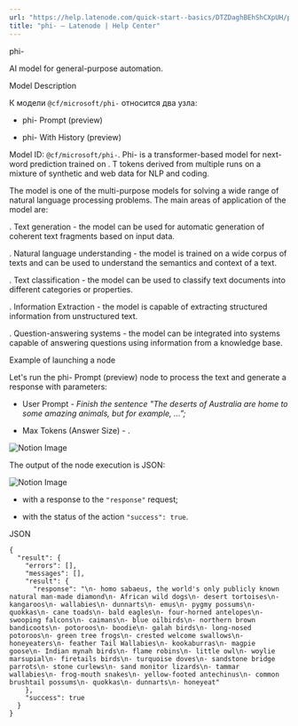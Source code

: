 ```yaml
---
url: "https://help.latenode.com/quick-start--basics/DTZDaghBEhShCXpUH/phi-/kEYxeVUqUGXQjXYZb"
title: "phi- – Latenode | Help Center"
---
```


 phi-

AI model for general-purpose automation.


 Model Description

К модели `@cf/microsoft/phi-` относится два узла:

- phi- Prompt (preview)

- phi- With History (preview)



Model ID: `@cf/microsoft/phi-`. Phi- is a transformer-based model for next-word prediction trained on . T tokens derived from multiple runs on a mixture of synthetic and web data for NLP and coding.

  

The model is one of the multi-purpose models for solving a wide range of natural language processing problems. The main areas of application of the model are:

\. Text generation - the model can be used for automatic generation of coherent text fragments based on input data.

\. Natural language understanding - the model is trained on a wide corpus of texts and can be used to understand the semantics and context of a text.

\. Text classification - the model can be used to classify text documents into different categories or properties.

\. Information Extraction - the model is capable of extracting structured information from unstructured text.

\. Question-answering systems - the model can be integrated into systems capable of answering questions using information from a knowledge base.

  

 Example of launching a node

Let's run the phi- Prompt (preview) node to process the text and generate a response with parameters:

- User Prompt - _Finish the sentence "The deserts of Australia are home to some amazing animals, but for example, ...”;_

- Max Tokens (Answer Size) \- .

![Notion Image](https://www.notion.so/image/https%A%F%Fprod-files-secure.s.us-west-.amazonaws.com%Ffbefde--fff--dca%Faeaee-e-f-a-cacbc%FUntitled.png?table=block&id=d-a-fc--cbf&cache=v)

The output of the node execution is JSON:

![Notion Image](https://www.notion.so/image/https%A%F%Fprod-files-secure.s.us-west-.amazonaws.com%Ffbefde--fff--dca%F-da-f-ef-dfa%FUntitled.png?table=block&id=d-a-f-ba-cdafda&cache=v)

- with a response to the `"response"` request;

- with the status of the action `"success": true`.

JSON

```
{
  "result": {
    "errors": [],
    "messages": [],
    "result": {
      "response": "\n- homo sabaeus, the world's only publicly known natural man-made diamond\n- African wild dogs\n- desert tortoises\n- kangaroos\n- wallabies\n- dunnarts\n- emus\n- pygmy possums\n- quokkas\n- cane toads\n- bald eagles\n- four-horned antelopes\n- swooping falcons\n- caimans\n- blue oilbirds\n- northern brown bandicoots\n- potoroos\n- boodie\n- galah birds\n- long-nosed potoroos\n- green tree frogs\n- crested welcome swallows\n- honeyeaters\n- feather Tail Wallabies\n- kookaburras\n- magpie goose\n- Indian mynah birds\n- flame robins\n- little owl\n- woylie marsupial\n- firetails birds\n- turquoise doves\n- sandstone bridge parrots\n- stone curlews\n- sand monitor lizards\n- tammar wallabies\n- frog-mouth snakes\n- yellow-footed antechinus\n- common brushtail possums\n- quokkas\n- dunnarts\n- honeyeat"
    },
    "success": true
  }
}
```